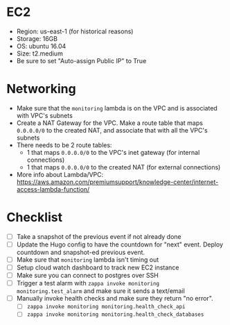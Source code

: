 # EC2
* Region: us-east-1 (for historical reasons)
* Storage: 16GB
* OS: ubuntu 16.04
* Size: t2.medium
* Be sure to set "Auto-assign Public IP" to True

# Networking
* Make sure that the `monitoring` lambda is on the VPC and is associated with VPC's subnets
* Create a NAT Gateway for the VPC. Make a route table that maps `0.0.0.0/0` to the created NAT, and associate that with all the VPC's subnets
* There needs to be 2 route tables:
  * 1 that maps `0.0.0.0/0` to the VPC's inet gateway (for internal connections)
  * 1 that maps `0.0.0.0/0` to the created NAT (for external connections)
* More info about Lambda/VPC: https://aws.amazon.com/premiumsupport/knowledge-center/internet-access-lambda-function/

# Checklist
- [ ] Take a snapshot of the previous event if not already done
- [ ] Update the Hugo config to have the countdown for "next" event. Deploy countdown and snapshot-ed previous event.
- [ ] Make sure that `monitoring` lambda isn't timing out
- [ ] Setup cloud watch dashboard to track new EC2 instance
- [ ] Make sure you can connect to postgres over SSH
- [ ] Trigger a test alarm with `zappa invoke monitoring monitoring.test_alarm` and make sure it sends a text/email
- [ ] Manually invoke health checks and make sure they return "no error".
  - [ ] `zappa invoke monitoring monitoring.health_check_api`
  - [ ] `zappa invoke monitoring monitoring.health_check_databases`
